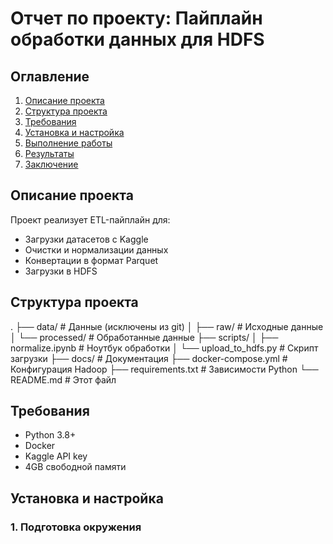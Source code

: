 # Отчет по проекту: Пайплайн обработки данных для HDFS

## Оглавление
1. [Описание проекта](#описание-проекта)
2. [Структура проекта](#структура-проекта)
3. [Требования](#требования)
4. [Установка и настройка](#установка-и-настройка)
5. [Выполнение работы](#выполнение-работы)
6. [Результаты](#результаты)
7. [Заключение](#заключение)

## Описание проекта
Проект реализует ETL-пайплайн для:
- Загрузки датасетов с Kaggle
- Очистки и нормализации данных
- Конвертации в формат Parquet
- Загрузки в HDFS

## Структура проекта
.
├── data/ # Данные (исключены из git)
│ ├── raw/ # Исходные данные
│ └── processed/ # Обработанные данные
├── scripts/
│ ├── normalize.ipynb # Ноутбук обработки
│ └── upload_to_hdfs.py # Скрипт загрузки
├── docs/ # Документация
├── docker-compose.yml # Конфигурация Hadoop
├── requirements.txt # Зависимости Python
└── README.md # Этот файл


## Требования
- Python 3.8+
- Docker
- Kaggle API key
- 4GB свободной памяти

## Установка и настройка

### 1. Подготовка окружения
